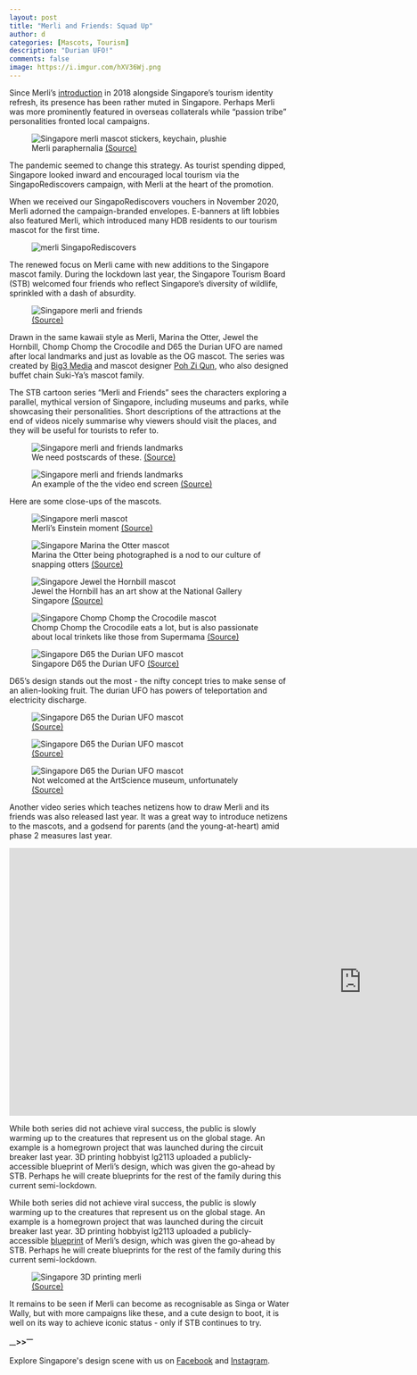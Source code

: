 ```yaml
---
layout: post
title: "Merli and Friends: Squad Up"
author: d
categories: [Mascots, Tourism]
description: "Durian UFO!"
comments: false
image: https://i.imgur.com/hXV36Wj.png
---
```


Since Merli’s <a href="https://brandingsingapore.blogspot.com/2018/07/merli.html" target="_blank">introduction</a> in 2018 alongside Singapore’s tourism identity refresh, its presence has been rather muted in Singapore. Perhaps Merli was more prominently featured in overseas collaterals while “passion tribe” personalities fronted local campaigns.  

<figure>
<img src="https://i.imgur.com/RQ6L9U5.png" alt="Singapore merli mascot stickers, keychain, plushie">
<figcaption>Merli paraphernalia <a href="https://www.big3.sg/project/merli" target="_blank">(Source)</a></figcaption>
</figure>

The pandemic seemed to change this strategy. As tourist spending dipped, Singapore looked inward and encouraged local tourism via the SingapoRediscovers campaign, with Merli at the heart of the promotion. 

When we received our SingapoRediscovers vouchers in November 2020, Merli adorned the campaign-branded envelopes. E-banners at lift lobbies also featured Merli, which introduced many HDB residents to our tourism mascot for the first time.  

<figure>
<img src=" " alt="merli SingapoRediscovers">
<figcaption> </figcaption>
</figure>

The renewed focus on Merli came with new additions to the Singapore mascot family. During the lockdown last year, the Singapore Tourism Board (STB) welcomed four friends who reflect Singapore’s diversity of wildlife, sprinkled with a dash of absurdity. 

<figure>
<img src="https://i.imgur.com/0AP8RCR.png" alt="Singapore merli and friends">
<figcaption><a href="https://www.facebook.com/STBsingapore/videos/303203537541305/" target="_blank">(Source)</a></figcaption>
</figure>

Drawn in the same kawaii style as Merli, Marina the Otter, Jewel the Hornbill, Chomp Chomp the Crocodile and D65 the Durian UFO are named after local landmarks and just as lovable as the OG mascot. The series was created by <a href="https://www.big3.sg/" target="_blank">Big3 Media</a> and mascot designer <a href="https://www.instagram.com/lemonblanc" target="_blank">Poh Zi Qun</a>, who also designed buffet chain Suki-Ya’s mascot family. 

The STB cartoon series “Merli and Friends” sees the characters exploring a parallel, mythical version of Singapore, including museums and parks, while showcasing their personalities. Short descriptions of the attractions at the end of videos nicely summarise why viewers should visit the places, and they will be useful for tourists to refer to. 

<figure>
<img src="https://i.imgur.com/SXNL2NB.jpg" alt="Singapore merli and friends landmarks">
<figcaption>We need postscards of these. <a href="https://www.youtube.com/playlist?list=PL2WeSpSCs2h8gBpeO2HLczCTUrz4spgQ2/" target="_blank">(Source)</a></figcaption>
</figure>

<figure>
<img src="https://i.imgur.com/zE3V3SJ.png" alt="Singapore merli and friends landmarks">
<figcaption>An example of the the video end screen <a href="https://www.youtube.com/watch?v=4cZ25hKjZEM&list=PL2WeSpSCs2h8gBpeO2HLczCTUrz4spgQ2&index=5" target="_blank">(Source)</a></figcaption>
</figure>

Here are some close-ups of the mascots. 

<figure>
<img src="https://i.imgur.com/xr8WTH9.png" alt="Singapore merli mascot">
<figcaption>Merli’s Einstein moment <a href="https://www.youtube.com/watch?v=3uD8LPjtuos&list=PL2WeSpSCs2h8gBpeO2HLczCTUrz4spgQ2&index=1" target="_blank">(Source)</a></figcaption>
</figure>

<figure>
<img src="https://i.imgur.com/9tfxtHd.png" alt="Singapore Marina the Otter mascot">
<figcaption>Marina the Otter being photographed is a nod to our culture of snapping otters <a href="https://www.youtube.com/watch?v=Hblsdl2tqRs&list=PL2WeSpSCs2h8gBpeO2HLczCTUrz4spgQ2&index=2" target="_blank">(Source)</a></figcaption>
</figure>

<figure>
<img src="https://i.imgur.com/8Rq5yot.png" alt="Singapore Jewel the Hornbill mascot">
<figcaption>Jewel the Hornbill has an art show at the National Gallery Singapore <a href="https://www.youtube.com/watch?v=4cZ25hKjZEM&list=PL2WeSpSCs2h8gBpeO2HLczCTUrz4spgQ2&index=5" target="_blank">(Source)</a></figcaption>
</figure>

<figure>
<img src="https://i.imgur.com/T9mDZPY.png" alt="Singapore Chomp Chomp the Crocodile mascot">
<figcaption>Chomp Chomp the Crocodile eats a lot, but is also passionate about local trinkets like those from Supermama <a href="https://www.youtube.com/watch?v=BgfIGknGfGE&list=PL2WeSpSCs2h8gBpeO2HLczCTUrz4spgQ2&index=6" target="_blank">(Source)</a></figcaption>
</figure>

<figure>
<img src="https://i.imgur.com/T9mDZPY.png" alt="Singapore D65 the Durian UFO mascot">
<figcaption>Singapore D65 the Durian UFO <a href="https://www.youtube.com/watch?v=4cZ25hKjZEM&list=PL2WeSpSCs2h8gBpeO2HLczCTUrz4spgQ2&index=5" target="_blank">(Source)</a></figcaption>
</figure>

D65’s design stands out the most - the nifty concept tries to make sense of an alien-looking fruit. The durian UFO has powers of teleportation and electricity discharge. 

<figure>
<img src="https://i.imgur.com/IX6dDlJ.gif" alt="Singapore D65 the Durian UFO mascot">
<figcaption><a href="https://www.youtube.com/watch?v=4Jr1LqNyTU8&list=PL2WeSpSCs2h8gBpeO2HLczCTUrz4spgQ2&index=3" target="_blank">(Source)</a></figcaption>
</figure>

<figure>
<img src="https://i.imgur.com/ZED0oFy.gif" alt="Singapore D65 the Durian UFO mascot">
<figcaption><a href="https://www.youtube.com/watch?v=Hblsdl2tqRs&list=PL2WeSpSCs2h8gBpeO2HLczCTUrz4spgQ2&index=2" target="_blank">(Source)</a></figcaption>
</figure>

<figure>
<img src="https://i.imgur.com/2tXBlBe.png" alt="Singapore D65 the Durian UFO mascot">
<figcaption>Not welcomed at the ArtScience museum, unfortunately <a href="https://www.youtube.com/watch?v=eEkfMx9f1hU&list=PL2WeSpSCs2h8gBpeO2HLczCTUrz4spgQ2&index=7" target="_blank">(Source)</a></figcaption>
</figure>

Another video series which teaches netizens how to draw Merli and its friends was also released last year. It was a great way to introduce netizens to the mascots, and a godsend for parents (and the young-at-heart) amid phase 2 measures last year. 

<div class="video-responsive"><iframe width="1264" height="480" src="https://www.youtube.com/embed/yvejvF4X_V8" title="YouTube video player" frameborder="0" allow="accelerometer; autoplay; clipboard-write; encrypted-media; gyroscope; picture-in-picture" allowfullscreen></iframe></div>

While both series did not achieve viral success, the public is slowly warming up to the creatures that represent us on the global stage. An example is a homegrown project that was launched during the circuit breaker last year. 3D printing hobbyist lg2113 uploaded a publicly-accessible blueprint of Merli’s design, which was given the go-ahead by STB. Perhaps he will create blueprints for the rest of the family during this current semi-lockdown.

While both series did not achieve viral success, the public is slowly warming up to the creatures that represent us on the global stage. An example is a homegrown project that was launched during the circuit breaker last year. 3D printing hobbyist lg2113 uploaded a publicly-accessible <a href="https://www.prusaprinters.org/prints/31097-merli-the-merlion" target="_blank">blueprint</a> of Merli’s design, which was given the go-ahead by STB. Perhaps he will create blueprints for the rest of the family during this current semi-lockdown.

<figure>
<img src="https://i.imgur.com/qbaqnoQ.png" alt="Singapore 3D printing merli">
<figcaption><a href="https://www.prusaprinters.org/prints/31097-merli-the-merlion" target="_blank">(Source)</a></figcaption>
</figure>

It remains to be seen if Merli can become as recognisable as Singa or Water Wally, but with more campaigns like these, and a cute design to boot, it is well on its way to achieve iconic status - only if STB continues to try.

<strong><sub>—</sub>><sub></sub>><sup>—</sup></strong>

Explore Singapore's design scene with us on <a href="https://www.facebook.com/designinsingapore/">Facebook</a> and <a href="https://www.instagram.com/designinsingapore/">Instagram</a>.
